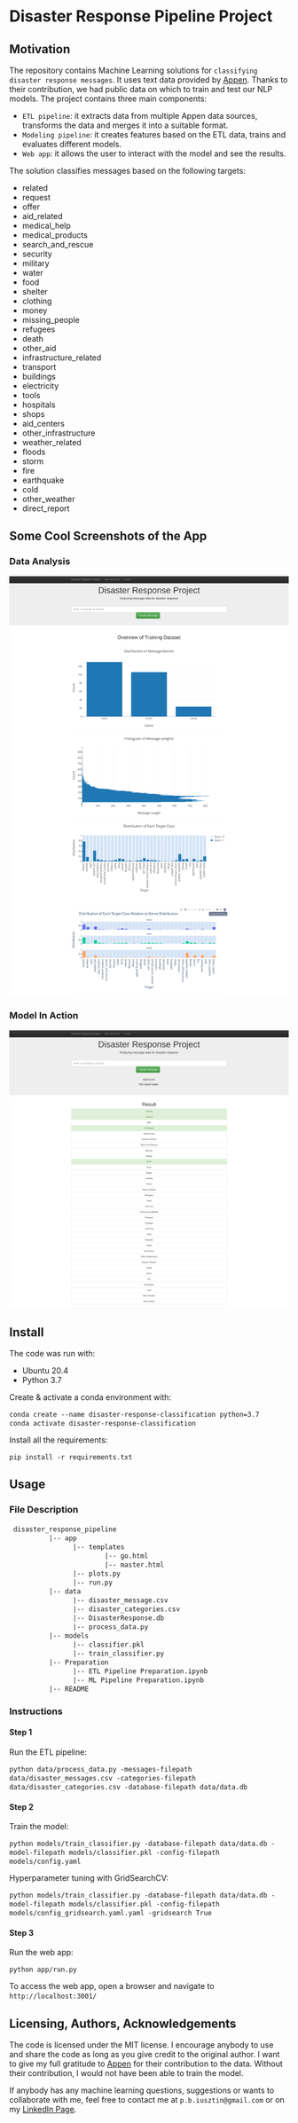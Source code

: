 # Disaster Response Pipeline Project

## Motivation
The repository contains Machine Learning solutions for `classifying disaster response messages`. It uses text data
provided by [Appen](https://appen.com/platform-5/#data_types). Thanks to their contribution, we had public
data on which to train and test our NLP models.
The project contains three main components:
* `ETL pipeline`: it extracts data from multiple Appen data sources, transforms the data and merges it into a suitable format.
* `Modeling pipeline`: it creates features based on the ETL data, trains and evaluates different models.
* `Web app`: it allows the user to interact with the model and see the results.

The solution classifies messages based on the following targets:
* related
* request
* offer
* aid_related
* medical_help
* medical_products
* search_and_rescue
* security
* military
* water
* food
* shelter
* clothing
* money
* missing_people
* refugees
* death
* other_aid
* infrastructure_related
* transport
* buildings
* electricity
* tools
* hospitals
* shops
* aid_centers
* other_infrastructure
* weather_related
* floods
* storm
* fire
* earthquake
* cold
* other_weather
* direct_report

## Some Cool Screenshots of the App
### Data Analysis
![](images/data_analysis.png)
### Model In Action
![](images/model_in_action.png)

## Install
The code was run with:
* Ubuntu 20.4
* Python 3.7

Create & activate a conda environment with:
```shell
conda create --name disaster-response-classification python=3.7
conda activate disaster-response-classification
```
Install all the requirements:
```shell
pip install -r requirements.txt
```

## Usage
### File Description
```
 disaster_response_pipeline
          |-- app
                |-- templates
                        |-- go.html
                        |-- master.html
                |-- plots.py
                |-- run.py
          |-- data
                |-- disaster_message.csv
                |-- disaster_categories.csv
                |-- DisasterResponse.db
                |-- process_data.py
          |-- models
                |-- classifier.pkl
                |-- train_classifier.py
          |-- Preparation
                |-- ETL Pipeline Preparation.ipynb
                |-- ML Pipeline Preparation.ipynb
          |-- README
```

### Instructions
#### Step 1
Run the ETL pipeline:
```shell
python data/process_data.py -messages-filepath data/disaster_messages.csv -categories-filepath data/disaster_categories.csv -database-filepath data/data.db
```
#### Step 2
Train the model:
```shell
python models/train_classifier.py -database-filepath data/data.db -model-filepath models/classifier.pkl -config-filepath models/config.yaml
```
Hyperparameter tuning with GridSearchCV:
```shell
python models/train_classifier.py -database-filepath data/data.db -model-filepath models/classifier.pkl -config-filepath models/config_gridsearch.yaml.yaml -gridsearch True
```
#### Step 3
Run the web app:
```shell
python app/run.py
```
To access the web app, open a browser and navigate to `http://localhost:3001/`

## Licensing, Authors, Acknowledgements
The code is licensed under the MIT license. I encourage anybody to use and share the code as long as you give credit to the original author.
I want to give my full gratitude to [Appen](https://appen.com/platform-5/#data_types) for their contribution to the data. Without their contribution, I would not have been able to train the model.

If anybody has any machine learning questions, suggestions or wants to collaborate with me, feel free to contact me at `p.b.iusztin@gmail.com` or on my [LinkedIn Page](https://www.linkedin.com/in/paul-iusztin-7a047814a/).